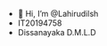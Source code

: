 - 👋 Hi, I’m @Lahirudilsh
- IT20194758
- Dissanayaka D.M.L.D

<!---
Lahirudilsh/Lahirudilsh is a ✨ special ✨ repository because its `README.md` (this file) appears on your GitHub profile.
You can click the Preview link to take a look at your changes.
--->
